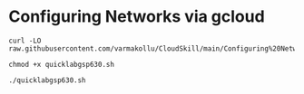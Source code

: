 # Configuring Networks via gcloud


```
curl -LO raw.githubusercontent.com/varmakollu/CloudSkill/main/Configuring%20Networks%20via%20gcloud/quicklabgsp630.sh

chmod +x quicklabgsp630.sh

./quicklabgsp630.sh

```
